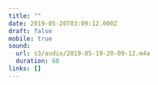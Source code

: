 ```yaml
---
title: ""
date: 2019-05-20T03:09:12.000Z
draft: false
mobile: true
sound:
  url: s3/audio/2019-05-19-20-09-12.m4a
  duration: 60
links: []
---
```


